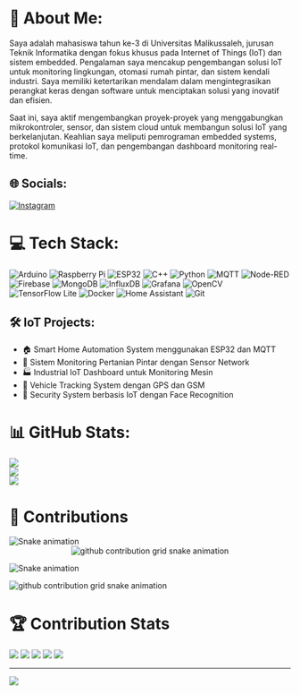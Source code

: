 # 💫 About Me:
Saya adalah mahasiswa tahun ke-3 di Universitas Malikussaleh, jurusan Teknik Informatika dengan fokus khusus pada Internet of Things (IoT) dan sistem embedded. Pengalaman saya mencakup pengembangan solusi IoT untuk monitoring lingkungan, otomasi rumah pintar, dan sistem kendali industri. Saya memiliki ketertarikan mendalam dalam mengintegrasikan perangkat keras dengan software untuk menciptakan solusi yang inovatif dan efisien.

Saat ini, saya aktif mengembangkan proyek-proyek yang menggabungkan mikrokontroler, sensor, dan sistem cloud untuk membangun solusi IoT yang berkelanjutan. Keahlian saya meliputi pemrograman embedded systems, protokol komunikasi IoT, dan pengembangan dashboard monitoring real-time.

## 🌐 Socials:
[![Instagram](https://img.shields.io/badge/Instagram-%23E4405F.svg?logo=Instagram&logoColor=white)](https://instagram.com/khrl_arll) 

# 💻 Tech Stack:
![Arduino](https://img.shields.io/badge/-Arduino-00979D?style=for-the-badge&logo=Arduino&logoColor=white) ![Raspberry Pi](https://img.shields.io/badge/-RaspberryPi-C51A4A?style=for-the-badge&logo=Raspberry-Pi) ![ESP32](https://img.shields.io/badge/-ESP32-E7352C?style=for-the-badge&logo=espressif&logoColor=white) ![C++](https://img.shields.io/badge/c++-%2300599C.svg?style=for-the-badge&logo=c%2B%2B&logoColor=white) ![Python](https://img.shields.io/badge/python-3670A0?style=for-the-badge&logo=python&logoColor=ffdd54) ![MQTT](https://img.shields.io/badge/MQTT-%23000000.svg?style=for-the-badge&logo=mqtt&logoColor=white) ![Node-RED](https://img.shields.io/badge/Node--RED-%238F0000.svg?style=for-the-badge&logo=node-red&logoColor=white) ![Firebase](https://img.shields.io/badge/firebase-a08021?style=for-the-badge&logo=firebase&logoColor=ffcd34) ![MongoDB](https://img.shields.io/badge/MongoDB-%234ea94b.svg?style=for-the-badge&logo=mongodb&logoColor=white) ![InfluxDB](https://img.shields.io/badge/InfluxDB-22ADF6?style=for-the-badge&logo=InfluxDB&logoColor=white) ![Grafana](https://img.shields.io/badge/grafana-%23F46800.svg?style=for-the-badge&logo=grafana&logoColor=white) ![OpenCV](https://img.shields.io/badge/opencv-%23white.svg?style=for-the-badge&logo=opencv&logoColor=white) ![TensorFlow Lite](https://img.shields.io/badge/TFLite-%23FF6F00.svg?style=for-the-badge&logo=TensorFlow&logoColor=white) ![Docker](https://img.shields.io/badge/docker-%230db7ed.svg?style=for-the-badge&logo=docker&logoColor=white) ![Home Assistant](https://img.shields.io/badge/Home%20Assistant-%2341BDF5.svg?style=for-the-badge&logo=home-assistant&logoColor=white) ![Git](https://img.shields.io/badge/git-%23F05033.svg?style=for-the-badge&logo=git&logoColor=white)

## 🛠 IoT Projects:
- 🏠 Smart Home Automation System menggunakan ESP32 dan MQTT
- 🌱 Sistem Monitoring Pertanian Pintar dengan Sensor Network
- 🏭 Industrial IoT Dashboard untuk Monitoring Mesin
- 🚗 Vehicle Tracking System dengan GPS dan GSM
- 🔐 Security System berbasis IoT dengan Face Recognition

# 📊 GitHub Stats:
![](https://github-readme-stats.vercel.app/api?username=Khairul122&theme=ambient_gradient&hide_border=false&include_all_commits=true&count_private=true)<br/>
![](https://github-readme-streak-stats.herokuapp.com/?user=Khairul122&theme=ambient_gradient&hide_border=false)<br/>
![](https://github-readme-stats.vercel.app/api/top-langs/?username=Khairul122&theme=ambient_gradient&hide_border=false&include_all_commits=true&count_private=true&layout=compact)

# 🌿 Contributions
<img alt="Snake animation" src="https://github.com/{username}/contribution-snake/blob/output/github-contribution-grid-snake.svg"/>

<div align="center">
  <picture>
    <source media="(prefers-color-scheme: dark)" srcset="https://raw.githubusercontent.com/Khairul122/Khairul122/output/github-contribution-grid-snake-dark.svg">
    <source media="(prefers-color-scheme: light)" srcset="https://raw.githubusercontent.com/Khairul122/Khairul122/output/github-contribution-grid-snake.svg">
    <img alt="github contribution grid snake animation" src="https://raw.githubusercontent.com/Khairul122/Khairul122/output/github-contribution-grid-snake.svg">
  </picture>
</div>

![Snake animation](github-snake.svg)

<img align="center" alt="github contribution grid snake animation" src="https://raw.githubusercontent.com/Khairul122/Khairul122/output/github-contribution-grid-snake.svg">

# 🏆 Contribution Stats
  <img src="http://github-profile-summary-cards.vercel.app/api/cards/profile-details?username=Khairul122&theme=tokyonight" />
  <img src="http://github-profile-summary-cards.vercel.app/api/cards/repos-per-language?username=Khairul122&theme=tokyonight" />
  <img src="http://github-profile-summary-cards.vercel.app/api/cards/most-commit-language?username=Khairul122&theme=tokyonight" />
  <img src="http://github-profile-summary-cards.vercel.app/api/cards/stats?username=Khairul122&theme=tokyonight" />
  <img src="http://github-profile-summary-cards.vercel.app/api/cards/productive-time?username=Khairul122&theme=tokyonight&utcOffset=8" />
</div>

---
[![](https://visitcount.itsvg.in/api?id=Khairul122&icon=1&color=0)](https://visitcount.itsvg.in)

